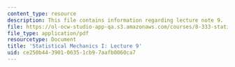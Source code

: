 ```yaml
---
content_type: resource
description: This file contains information regarding lecture note 9.
file: https://ol-ocw-studio-app-qa.s3.amazonaws.com/courses/8-333-statistical-mechanics-i-statistical-mechanics-of-particles-fall-2013/ce250b44390106351cb97aafb0060ca7_MIT8_333F13_Lec9.pdf
file_type: application/pdf
resourcetype: Document
title: 'Statistical Mechanics I: Lecture 9'
uid: ce250b44-3901-0635-1cb9-7aafb0060ca7
---
```

